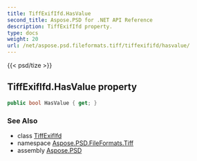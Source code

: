 ```yaml
---
title: TiffExifIfd.HasValue
second_title: Aspose.PSD for .NET API Reference
description: TiffExifIfd property. 
type: docs
weight: 20
url: /net/aspose.psd.fileformats.tiff/tiffexififd/hasvalue/
---
```

{{< psd/tize >}}
## TiffExifIfd.HasValue property

```csharp
public bool HasValue { get; }
```

### See Also

* class [TiffExifIfd](../)
* namespace [Aspose.PSD.FileFormats.Tiff](../../tiffexififd/)
* assembly [Aspose.PSD](../../../)


